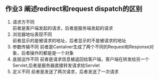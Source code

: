 


## 作业3   阐述redirect和request dispatch的区别
1. 请求方不同  
前者是客户端发起的请求，后者是服务端发起的请求
2. 浏览器地址表现不同  
前者显示的是被请求的地址，后者显示的不是被请求的地址
3. 参数传输不同
前者是Cantainer生成了两个不同的Request和Response对象，后者操作的都是是一个对象
4. 底层运作不同
前者是请求信息被返回给客户端，客户端在转发给另一个Servlet,后者是服务器直接转发请求给Servlet
5. 定义不同
前者是发送了两次请求，后者发送了一次请求

